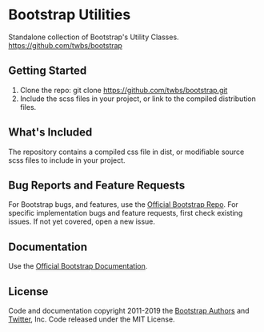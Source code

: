 # Bootstrap Utilities
Standalone collection of Bootstrap's Utility Classes. https://github.com/twbs/bootstrap

## Getting Started
1.  Clone the repo: git clone https://github.com/twbs/bootstrap.git
2.  Include the scss files in your project, or link to the compiled distribution files.

## What's Included
The repository contains a compiled css file in dist, or modifiable source scss files to include in your project.

## Bug Reports and Feature Requests
For Bootstrap bugs, and features, use the [Official Bootstrap Repo](https://github.com/twbs/bootstrap). For specific implementation bugs and feature requests, first check existing issues. If not yet covered, open a new issue.

## Documentation
Use the [Official Bootstrap Documentation](https://getbootstrap.com/docs/4.3/utilities/).

## License
Code and documentation copyright 2011-2019 the [Bootstrap Authors](https://github.com/twbs/bootstrap/graphs/contributors) and [Twitter](https://twitter.com/), Inc. Code released under the MIT License.
